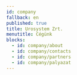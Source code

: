 ```yaml
---
id: company
fallback: en
published: true
title: Urosystem Zrt.
menutitle: Cégünk
blocks:
  - id: company/about
  - id: company/contacts
  - id: company/partners
  - id: company/palyazat
---
```

